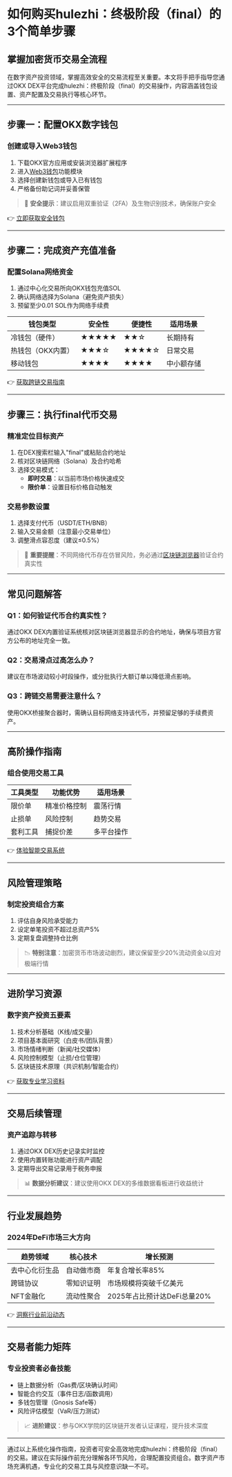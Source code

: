 # 如何购买hulezhi：终极阶段（final）的3个简单步骤  

## 掌握加密货币交易全流程  

在数字资产投资领域，掌握高效安全的交易流程至关重要。本文将手把手指导您通过OKX DEX平台完成hulezhi：终极阶段（final）的交易操作，内容涵盖钱包设置、资产配置及交易执行等核心环节。  

---

## 步骤一：配置OKX数字钱包  

### 创建或导入Web3钱包  
1. 下载OKX官方应用或安装浏览器扩展程序  
2. 进入[Web3钱包](https://bit.ly/okx_welcome)功能模块  
3. 选择创建新钱包或导入已有钱包  
4. 严格备份助记词并妥善保管  

> 🔐 **安全提示**：建议启用双重验证（2FA）及生物识别技术，确保账户安全  

👉 [立即获取安全钱包](https://bit.ly/okx_welcome)  

---

## 步骤二：完成资产充值准备  

### 配置Solana网络资金  
1. 通过中心化交易所向OKX钱包充值SOL  
2. 确认网络选择为Solana（避免资产损失）  
3. 预留至少0.01 SOL作为网络手续费  

| 钱包类型 | 安全性 | 便捷性 | 适用场景 |
|---------|--------|--------|----------|
| 冷钱包（硬件） | ★★★★★ | ★★☆ | 长期持有 |
| 热钱包（OKX内置） | ★★★☆ | ★★★★☆ | 日常交易 |
| 移动钱包 | ★★★★ | ★★★★ | 中小额存储 |

👉 [获取跨链交易指南](https://bit.ly/okx_welcome)  

---

## 步骤三：执行final代币交易  

### 精准定位目标资产  
1. 在DEX搜索栏输入"final"或粘贴合约地址  
2. 核对区块链网络（Solana）及合约哈希  
3. 选择交易模式：  
   - **即时交易**：以当前市场价格快速成交  
   - **限价单**：设置目标价格自动触发  

### 交易参数设置  
1. 选择支付代币（USDT/ETH/BNB）  
2. 输入交易金额（注意最小交易单位）  
3. 调整滑点容忍度（建议≤0.5%）  

> 📌 **重要提醒**：不同网络代币存在仿冒风险，务必通过[区块链浏览器](https://bit.ly/okx_welcome)验证合约真实性  

---

## 常见问题解答  

### Q1：如何验证代币合约真实性？  
通过OKX DEX内置验证系统核对区块链浏览器显示的合约地址，确保与项目方官方公布的地址完全一致。  

### Q2：交易滑点过高怎么办？  
建议在市场波动较小时段操作，或分批执行大额订单以降低滑点影响。  

### Q3：跨链交易需要注意什么？  
使用OKX桥接聚合器时，需确认目标网络支持该代币，并预留足够的手续费资产。  

---

## 高阶操作指南  

### 组合使用交易工具  
| 工具类型 | 功能优势 | 适用场景 |  
|----------|----------|----------|  
| 限价单 | 精准价格控制 | 震荡行情 |  
| 止损单 | 风险控制 | 趋势交易 |  
| 套利工具 | 捕捉价差 | 多平台操作 |  

👉 [体验智能交易系统](https://bit.ly/okx_welcome)  

---

## 风险管理策略  

### 制定投资组合方案  
1. 评估自身风险承受能力  
2. 设定单笔投资不超过总资产5%  
3. 定期复盘调整持仓比例  

> 📉 **特别注意**：加密货币市场波动剧烈，建议保留至少20%流动资金以应对极端行情  

---

## 进阶学习资源  

### 数字资产投资五要素  
1. 技术分析基础（K线/成交量）  
2. 项目基本面研究（白皮书/团队背景）  
3. 市场情绪判断（新闻/社交媒体）  
4. 风险控制模型（止损/仓位管理）  
5. 区块链技术原理（共识机制/智能合约）  

👉 [获取专业学习资料](https://bit.ly/okx_welcome)  

---

## 交易后续管理  

### 资产追踪与转移  
1. 通过OKX DEX历史记录实时监控  
2. 使用内置转账功能进行资产调配  
3. 定期导出交易记录用于税务申报  

> 📊 **数据分析建议**：建议使用OKX DEX的多维数据看板进行收益统计  

---

## 行业发展趋势  

### 2024年DeFi市场三大方向  
| 趋势领域 | 核心技术 | 增长预测 |  
|----------|----------|----------|  
| 去中心化衍生品 | 自动做市商 | 年复合增长率85% |  
| 跨链协议 | 零知识证明 | 市场规模将突破千亿美元 |  
| NFT金融化 | 流动性聚合 | 2025年占比预计达DeFi总量20% |  

👉 [洞察行业前沿动态](https://bit.ly/okx_welcome)  

---

## 交易者能力矩阵  

### 专业投资者必备技能  
- 链上数据分析（Gas费/区块确认时间）  
- 智能合约交互（事件日志/函数调用）  
- 多钱包管理（Gnosis Safe等）  
- 风险评估模型（VaR/压力测试）  

> 📈 **进阶建议**：参与OKX学院的区块链开发者认证课程，提升技术深度  

---

通过以上系统化操作指南，投资者可安全高效地完成hulezhi：终极阶段（final）的交易。建议在实际操作前充分理解各环节风险，合理配置投资组合。数字资产市场充满机遇，专业化的交易工具与风控意识缺一不可。